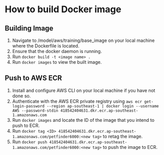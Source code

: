 # How to build Docker image

## Building Image
1. Navigate to /model/aws/training/base_image on your local machine where the Dockerfile is located.
2. Ensure that the docker daemon is running.
3. Run `docker build -t <image name> .`
4. Run `docker images` to view the built image.

## Push to AWS ECR
1. Install and configure AWS CLI on your local machine if you have not done so.
2. Authenticate with the AWS ECR private registry using `aws ecr get-login-password --region ap-southeast-1 | docker
   login --username AWS
   --password-stdin 418542404631.dkr.ecr.ap-southeast-1.amazonaws.com`
3. Run `docker images` and locate the ID of the image that you intend to push to ECR.
4. Run `docker tag <ID> 418542404631.dkr.ecr.ap-southeast-1.amazonaws.com/petfinder6000:<new tag>` to retag the
   image.
5. Run `docker push 418542404631.dkr.ecr.ap-southeast-1.amazonaws.com/petfinder6000:<new tag>` to push the image to ECR.
